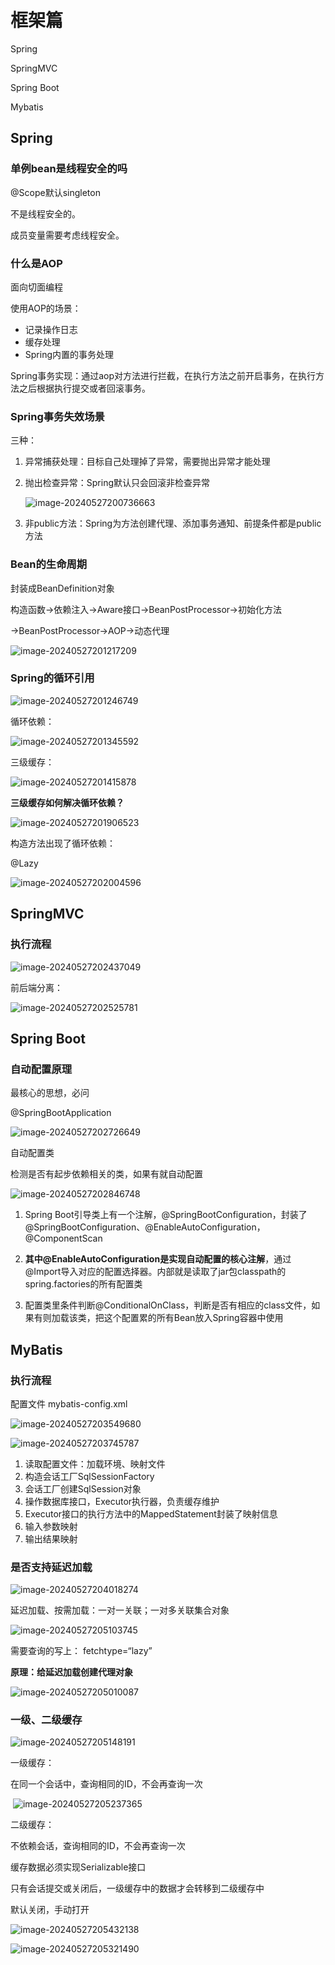 # 框架篇

Spring

SpringMVC

Spring Boot

Mybatis

## Spring

### 单例bean是线程安全的吗

@Scope默认singleton

不是线程安全的。

成员变量需要考虑线程安全。

### 什么是AOP

面向切面编程

使用AOP的场景：

- 记录操作日志
- 缓存处理
- Spring内置的事务处理

Spring事务实现：通过aop对方法进行拦截，在执行方法之前开启事务，在执行方法之后根据执行提交或者回滚事务。

### Spring事务失效场景

三种：

1. 异常捕获处理：目标自己处理掉了异常，需要抛出异常才能处理

2. 抛出检查异常：Spring默认只会回滚非检查异常

   ![image-20240527200736663](./03框架篇.assets/image-20240527200736663.png)

3. 非public方法：Spring为方法创建代理、添加事务通知、前提条件都是public方法

### Bean的生命周期

封装成BeanDefinition对象

构造函数->依赖注入->Aware接口->BeanPostProcessor->初始化方法

->BeanPostProcessor->AOP->动态代理

![image-20240527201217209](./03框架篇.assets/image-20240527201217209.png)

### Spring的循环引用

![image-20240527201246749](./03框架篇.assets/image-20240527201246749.png)

循环依赖：

![image-20240527201345592](./03框架篇.assets/image-20240527201345592.png)

三级缓存：

![image-20240527201415878](./03框架篇.assets/image-20240527201415878.png)

**三级缓存如何解决循环依赖？**

![image-20240527201906523](./03框架篇.assets/image-20240527201906523.png)

构造方法出现了循环依赖：

@Lazy

![image-20240527202004596](./03框架篇.assets/image-20240527202004596.png)

## SpringMVC

### 执行流程

![image-20240527202437049](./03框架篇.assets/image-20240527202437049.png)

前后端分离：

![image-20240527202525781](./03框架篇.assets/image-20240527202525781.png)

## Spring Boot

### 自动配置原理

最核心的思想，必问

@SpringBootApplication

![image-20240527202726649](./03框架篇.assets/image-20240527202726649-1716812846875-1.png)

自动配置类

检测是否有起步依赖相关的类，如果有就自动配置

![image-20240527202846748](./03框架篇.assets/image-20240527202846748.png)

1. Spring Boot引导类上有一个注解，@SpringBootConfiguration，封装了@SpringBootConfiguration、@EnableAutoConfiguration，@ComponentScan

2. **其中@EnableAutoConfiguration是实现自动配置的核心注解**，通过@Import导入对应的配置选择器。内部就是读取了jar包classpath的spring.factories的所有配置类

3. 配置类里条件判断@ConditionalOnClass，判断是否有相应的class文件，如果有则加载该类，把这个配置累的所有Bean放入Spring容器中使用

## MyBatis

### 执行流程

配置文件 mybatis-config.xml

![image-20240527203549680](./03框架篇.assets/image-20240527203549680.png)

![image-20240527203745787](./03框架篇.assets/image-20240527203745787.png)

1. 读取配置文件：加载环境、映射文件
2. 构造会话工厂SqlSessionFactory
3. 会话工厂创建SqlSession对象
4. 操作数据库接口，Executor执行器，负责缓存维护
5. Executor接口的执行方法中的MappedStatement封装了映射信息
6. 输入参数映射
7. 输出结果映射

### 是否支持延迟加载

![image-20240527204018274](./03框架篇.assets/image-20240527204018274.png)

延迟加载、按需加载：一对一关联；一对多关联集合对象

![image-20240527205103745](./03框架篇.assets/image-20240527205103745.png)

需要查询的写上： fetchtype=“lazy”

**原理：给延迟加载创建代理对象**

![image-20240527205010087](./03框架篇.assets/image-20240527205010087.png)



### 一级、二级缓存

![image-20240527205148191](./03框架篇.assets/image-20240527205148191.png)

一级缓存：

在同一个会话中，查询相同的ID，不会再查询一次

​	![image-20240527205237365](./03框架篇.assets/image-20240527205237365.png)

二级缓存：

不依赖会话，查询相同的ID，不会再查询一次

缓存数据必须实现Serializable接口

只有会话提交或关闭后，一级缓存中的数据才会转移到二级缓存中

默认关闭，手动打开

![image-20240527205432138](./03框架篇.assets/image-20240527205432138.png)



![image-20240527205321490](./03框架篇.assets/image-20240527205321490.png)
